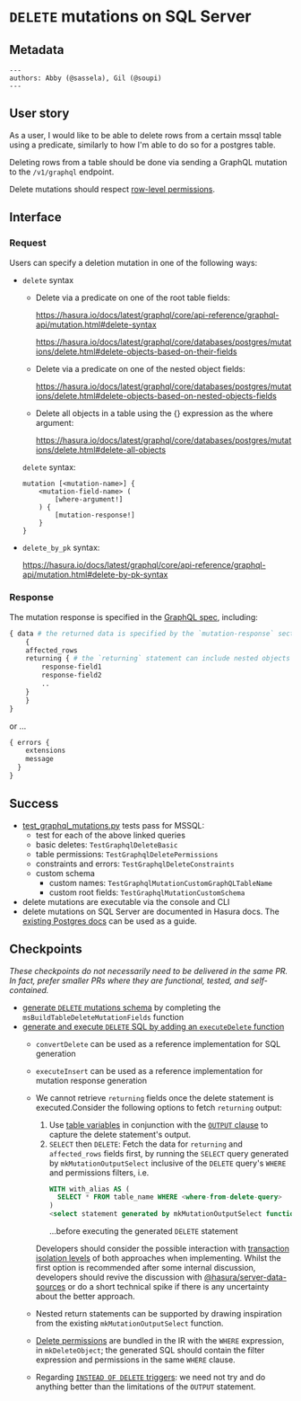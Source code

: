 # `DELETE` mutations on SQL Server

## Metadata
```
---
authors: Abby (@sassela), Gil (@soupi)
---
```

## User story

As a user, I would like to be able to delete rows from a certain mssql table using a predicate, similarly to how I'm able to do so for a postgres table.

Deleting rows from a table should be done via sending a GraphQL mutation to the `/v1/graphql` endpoint.

Delete mutations should respect [row-level permissions](https://hasura.io/docs/latest/graphql/core/auth/authorization/permission-rules.html#delete-permissions).


## Interface

### Request

<!-- Request and response from the users' perspective -->
Users can specify a deletion mutation in one of the following ways:

* `delete` syntax

    - Delete via a predicate on one of the root table fields:

      https://hasura.io/docs/latest/graphql/core/api-reference/graphql-api/mutation.html#delete-syntax

      https://hasura.io/docs/latest/graphql/core/databases/postgres/mutations/delete.html#delete-objects-based-on-their-fields

    - Delete via a predicate on one of the nested object fields:

      https://hasura.io/docs/latest/graphql/core/databases/postgres/mutations/delete.html#delete-objects-based-on-nested-objects-fields

    - Delete all objects in a table using the {} expression as the where argument:

      https://hasura.io/docs/latest/graphql/core/databases/postgres/mutations/delete.html#delete-all-objects

    `delete` syntax:

    ```
    mutation [<mutation-name>] {
        <mutation-field-name> (
            [where-argument!]
        ) {
            [mutation-response!]
        }
    }
    ```

* `delete_by_pk` syntax:

   https://hasura.io/docs/latest/graphql/core/api-reference/graphql-api/mutation.html#delete-by-pk-syntax

### Response

The mutation response is specified in the [GraphQL spec](https://spec.graphql.org/June2018/#sec-Mutation), including:

```graphql
{ data # the returned data is specified by the `mutation-response` section
    {
    affected_rows
    returning { # the `returning` statement can include nested objects
        response-field1
        response-field2
        ..
    }
    }
}
```

or ...

```graphql
{ errors {
    extensions
    message
  }
}
```

## Success

<!-- How do we know if we've solved this problem?

This could include a specific list of acceptance criteria.

This could outline specific edge cases that need to be handled.

This section should be more high-level, with more detail added in the subsequent **What** section. -->

- [test_graphql_mutations.py](https://github.com/hasura/graphql-engine-mono/blob/main/server/tests-py/test_graphql_mutations.py) tests pass for MSSQL:
  - test for each of the above linked queries
  - basic deletes: `TestGraphqlDeleteBasic`
  - table permissions: `TestGraphqlDeletePermissions`
  - constraints and errors: `TestGraphqlDeleteConstraints`
  - custom schema
    - custom names: `TestGraphqlMutationCustomGraphQLTableName`
    - custom root fields: `TestGraphqlMutationCustomSchema`
- delete mutations are executable via the console and CLI
- delete mutations on SQL Server are documented in Hasura docs. The [existing Postgres docs](https://hasura.io/docs/latest/graphql/core/databases/postgres/mutations/delete.html) can be used as a guide.

## Checkpoints

<!-- Roughly, what does this look like in the product?

Include wireframes and mockups here.

Are there things that we don't yet know yet? Are we currently doing an R&D Spike to evaluate? -->

*These checkpoints do not necessarily need to be delivered in the same PR. In fact, prefer smaller PRs where they are functional, tested, and self-contained.*

- [generate `DELETE` mutations schema](https://github.com/hasura/graphql-engine/issues/7625) by completing the `msBuildTableDeleteMutationFields` function
- [generate and execute `DELETE` SQL by adding an `executeDelete` function](https://github.com/hasura/graphql-engine/issues/7626)
  - `convertDelete` can be used as a reference implementation for SQL generation
  - `executeInsert` can be used as a reference implementation for mutation response generation
  - We cannot retrieve `returning` fields once the delete statement is executed.Consider the following options to fetch `returning` output:
    1. Use [table variables](https://docs.microsoft.com/en-us/sql/t-sql/data-types/table-transact-sql) in conjunction with the [`OUTPUT` clause](https://docs.microsoft.com/en-us/sql/t-sql/queries/output-clause-transact-sq) to capture the delete statement's output.
    2. `SELECT` then `DELETE`: Fetch the data for `returning` and `affected_rows` fields first, by running the `SELECT` query generated by `mkMutationOutputSelect` inclusive of the `DELETE` query's `WHERE` and permissions filters, i.e.
        ```sql
        WITH with_alias AS (
          SELECT * FROM table_name WHERE <where-from-delete-query>
        )
        <select statement generated by mkMutationOutputSelect function>
        ```
        ...before executing the generated `DELETE` statement

      Developers should consider the possible interaction with [transaction isolation levels](https://docs.microsoft.com/en-us/sql/t-sql/statements/set-transaction-isolation-level-transact-sql) of both approaches when implementing. Whilst the first option is recommended after some internal discussion, developers should revive the discussion with [@hasura/server-data-sources](https://github.com/orgs/hasura/teams/server-data-sources) or do a short technical spike if there is any uncertainty about the better approach.

  - Nested return statements can be supported by drawing inspiration from the existing `mkMutationOutputSelect` function.
  - [Delete permissions](https://hasura.io/docs/latest/graphql/core/auth/authorization/permission-rules.html#delete-permissions) are bundled in the IR with the `WHERE` expression, in `mkDeleteObject`; the generated SQL should contain the filter expression and permissions in the same `WHERE` clause.
  - Regarding [`INSTEAD OF DELETE` triggers](https://docs.microsoft.com/en-us/sql/relational-databases/triggers/dml-triggers): we need not try and do anything better than the limitations of the `OUTPUT` statement.
